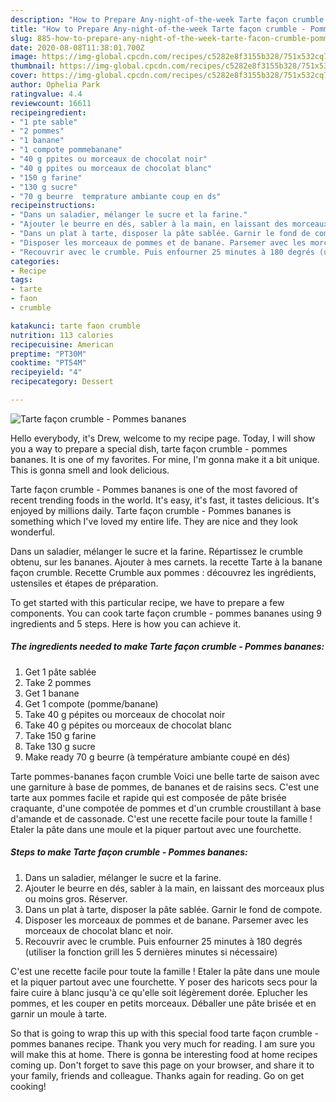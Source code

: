 ```yaml
---
description: "How to Prepare Any-night-of-the-week Tarte façon crumble - Pommes bananes"
title: "How to Prepare Any-night-of-the-week Tarte façon crumble - Pommes bananes"
slug: 885-how-to-prepare-any-night-of-the-week-tarte-facon-crumble-pommes-bananes
date: 2020-08-08T11:38:01.700Z
image: https://img-global.cpcdn.com/recipes/c5282e8f3155b328/751x532cq70/tarte-facon-crumble-pommes-bananes-photo-principale-de-la-recette.jpg
thumbnail: https://img-global.cpcdn.com/recipes/c5282e8f3155b328/751x532cq70/tarte-facon-crumble-pommes-bananes-photo-principale-de-la-recette.jpg
cover: https://img-global.cpcdn.com/recipes/c5282e8f3155b328/751x532cq70/tarte-facon-crumble-pommes-bananes-photo-principale-de-la-recette.jpg
author: Ophelia Park
ratingvalue: 4.4
reviewcount: 16611
recipeingredient:
- "1 pte sable"
- "2 pommes"
- "1 banane"
- "1 compote pommebanane"
- "40 g ppites ou morceaux de chocolat noir"
- "40 g ppites ou morceaux de chocolat blanc"
- "150 g farine"
- "130 g sucre"
- "70 g beurre  temprature ambiante coup en ds"
recipeinstructions:
- "Dans un saladier, mélanger le sucre et la farine."
- "Ajouter le beurre en dés, sabler à la main, en laissant des morceaux plus ou moins gros. Réserver."
- "Dans un plat à tarte, disposer la pâte sablée. Garnir le fond de compote."
- "Disposer les morceaux de pommes et de banane. Parsemer avec les morceaux de chocolat blanc et noir."
- "Recouvrir avec le crumble. Puis enfourner 25 minutes à 180 degrés (utiliser la fonction grill les 5 dernières minutes si nécessaire)"
categories:
- Recipe
tags:
- tarte
- faon
- crumble

katakunci: tarte faon crumble 
nutrition: 113 calories
recipecuisine: American
preptime: "PT30M"
cooktime: "PT54M"
recipeyield: "4"
recipecategory: Dessert

---
```



![Tarte façon crumble - Pommes bananes](https://img-global.cpcdn.com/recipes/c5282e8f3155b328/751x532cq70/tarte-facon-crumble-pommes-bananes-photo-principale-de-la-recette.jpg)

Hello everybody, it's Drew, welcome to my recipe page. Today, I will show you a way to prepare a special dish, tarte façon crumble - pommes bananes. It is one of my favorites. For mine, I'm gonna make it a bit unique. This is gonna smell and look delicious.

Tarte façon crumble - Pommes bananes is one of the most favored of recent trending foods in the world. It's easy, it's fast, it tastes delicious. It's enjoyed by millions daily. Tarte façon crumble - Pommes bananes is something which I've loved my entire life. They are nice and they look wonderful.

Dans un saladier, mélanger le sucre et la farine. Répartissez le crumble obtenu, sur les bananes. Ajouter à mes carnets. la recette Tarte à la banane façon crumble. Recette Crumble aux pommes : découvrez les ingrédients, ustensiles et étapes de préparation.


To get started with this particular recipe, we have to prepare a few components. You can cook tarte façon crumble - pommes bananes using 9 ingredients and 5 steps. Here is how you can achieve it.

<!--inarticleads1-->

##### The ingredients needed to make Tarte façon crumble - Pommes bananes:

1. Get 1 pâte sablée
1. Take 2 pommes
1. Get 1 banane
1. Get 1 compote (pomme/banane)
1. Take 40 g pépites ou morceaux de chocolat noir
1. Take 40 g pépites ou morceaux de chocolat blanc
1. Take 150 g farine
1. Take 130 g sucre
1. Make ready 70 g beurre (à température ambiante coupé en dés)


Tarte pommes-bananes façon crumble Voici une belle tarte de saison avec une garniture à base de pommes, de bananes et de raisins secs. C&#39;est une tarte aux pommes facile et rapide qui est composée de pâte brisée craquante, d&#39;une compotée de pommes et d&#39;un crumble croustillant à base d&#39;amande et de cassonade. C&#39;est une recette facile pour toute la famille ! Etaler la pâte dans une moule et la piquer partout avec une fourchette. 

<!--inarticleads2-->

##### Steps to make Tarte façon crumble - Pommes bananes:

1. Dans un saladier, mélanger le sucre et la farine.
1. Ajouter le beurre en dés, sabler à la main, en laissant des morceaux plus ou moins gros. Réserver.
1. Dans un plat à tarte, disposer la pâte sablée. Garnir le fond de compote.
1. Disposer les morceaux de pommes et de banane. Parsemer avec les morceaux de chocolat blanc et noir.
1. Recouvrir avec le crumble. Puis enfourner 25 minutes à 180 degrés (utiliser la fonction grill les 5 dernières minutes si nécessaire)


C&#39;est une recette facile pour toute la famille ! Etaler la pâte dans une moule et la piquer partout avec une fourchette. Y poser des haricots secs pour la faire cuire à blanc jusqu&#39;à ce qu&#39;elle soit légèrement dorée. Eplucher les pommes, et les couper en petits morceaux. Déballer une pâte brisée et en garnir un moule à tarte. 

So that is going to wrap this up with this special food tarte façon crumble - pommes bananes recipe. Thank you very much for reading. I am sure you will make this at home. There is gonna be interesting food at home recipes coming up. Don't forget to save this page on your browser, and share it to your family, friends and colleague. Thanks again for reading. Go on get cooking!

